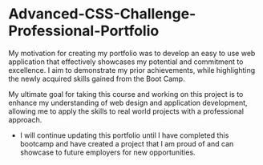 # Advanced-CSS-Challenge-Professional-Portfolio
My motivation for creating my portfolio was to develop an easy to use web application that effectively showcases my potential and commitment to excellence. I aim to demonstrate my prior achievements, while highlighting the newly acquired skills gained from the Boot Camp.

My ultimate goal for taking this course and working on this project is to enhance my understanding of web design and application development, allowing me to apply the skills to real world projects with a professional approach.

-  I will continue updating this portfolio until I have completed this bootcamp and have created a project that I am proud of and can showcase to future employers for new opportunities.

